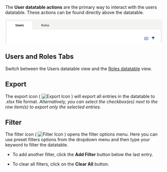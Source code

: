 The **User datatable actions** are the primary way to interact with the users datatable. These actions can be found directly above the datatable.

![Users datatable actions](../assets/users-roles-datatable-actions.png "Users Datatable actions")

## Users and Roles Tabs
Switch between the Users datatable view and the [Roles datatable](users/roles-datatable) view.

## Export
The export icon ( ![Export Icon](../assets/export-icon.svg "Export Icon") ) will export all entries in the datatable to .xlsx file format. *Alternatively, you can select the checkbox(es) next to the row item(s) to export only the selected entries.*

## Filter
The filter icon ( ![Filter Icon](../assets/filter-icon.svg "Filter Icon") ) opens the filter options menu. Here you can use preset filters options from the dropdown menu and then type your keyword to filter the datatable. 

* To add another filter, click the **Add Filter** button below the last entry. 

* To clear all filters, click on the **Clear All** button.